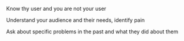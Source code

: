 ---
---

Know thy user and you are not your user 

Understand your audience and their needs, identify pain

Ask about specific problems in the past and what they did about them
